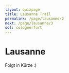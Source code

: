 ```yaml
---
layout: quizpage
title: Lausanne Trail
permalink: /page/lausanne/2
next: /page/lausanne/3
sol: colognerfurt
---
```


# Lausanne

Folgt in Kürze :)
